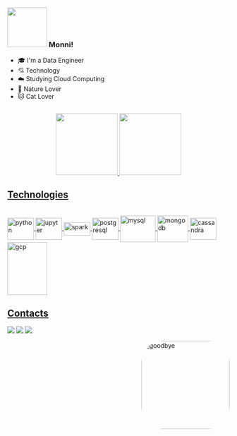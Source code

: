 ### <img src="https://media4.giphy.com/media/LaFwBlzwUi0yoaFgJd/giphy.gif?cid=790b7611557b9814d4d854eaef94754a7edeb3f5721ef557&rid=giphy.gif&ct=s" width="90"> Monni!

 - 🎓 I'm a Data Engineer
 - 💘 Technology 
 - ☁️ Studying Cloud Computing
 - 🌳 Nature Lover
 - 🐱 Cat Lover
 
  
## 

<div align="center">
  <a href="https://github.com/Monni-Tonon">
  <img height="140em" src="https://github-readme-stats.vercel.app/api?username=Monni-Tonon&show_icons=true&theme=highcontrast&include_all_commits=true&count_private=true"/>
  <img height="140em" src="https://github-readme-stats.vercel.app/api/top-langs/?username=Monni-Tonon&layout=compact&langs_count=7&theme=highcontrast"/>
</div>

## Technologies

<div align="left"style="display: inline_block"><br>
  <img align="center" alt="python" height="50" width="60" src="https://cdn.jsdelivr.net/gh/devicons/devicon/icons/python/python-original-wordmark.svg">
  <img align="center" alt="jupyter" height="50" width="60" src="https://cdn.jsdelivr.net/gh/devicons/devicon/icons/jupyter/jupyter-original-wordmark.svg">
  <img align="center" alt="spark" height="30" width="60" src="https://upload.wikimedia.org/wikipedia/commons/thumb/f/f3/Apache_Spark_logo.svg/1200px-Apache_Spark_logo.svg.png">
  <img align="center" alt="postgresql" height="50" width="60" src="https://cdn.jsdelivr.net/gh/devicons/devicon/icons/postgresql/postgresql-plain-wordmark.svg">
  <img align="center" alt="mysql" height="60" width="80" src="https://cdn.jsdelivr.net/gh/devicons/devicon/icons/mysql/mysql-original-wordmark.svg">
  <img align="center" alt="mongodb" height="60" width="70" src="https://cdn.jsdelivr.net/gh/devicons/devicon/icons/mongodb/mongodb-original-wordmark.svg">
  <img align="center" alt="cassandra" height="50" width="60" src="https://upload.wikimedia.org/wikipedia/commons/thumb/5/5e/Cassandra_logo.svg/1280px-Cassandra_logo.svg.png">
  <img align="center" alt="gcp" height="120" width="90" src="https://cdn.jsdelivr.net/gh/devicons/devicon/icons/googlecloud/googlecloud-original-wordmark.svg">                                             
  
  
</div>
  
## Contacts
  
 <div align="left"> 
 
 <a href="https://www.linkedin.com/in/monnicy-tonon/" target="_blank"><img src="https://img.shields.io/badge/-LinkedIn-%230077B5?style=for-the-badge&logo=linkedin&logoColor=white" target="_blank"></a> <a href = "mailto:monnicy@gmail.com"><img src="https://img.shields.io/badge/-Gmail-%23333?style=for-the-badge&logo=gmail&logoColor=white" target="_blank"></a> <a href="https://www.instagram.com/debarbegirl" target="_blank"><img src="https://img.shields.io/badge/-Instagram-%23E4405F?style=for-the-badge&logo=instagram&logoColor=white" target="_blank"></a>
 
 <img align="right" alt="goodbye" height="200" style="border-radius:50px;" src="https://media0.giphy.com/media/Qp8JVw4n37No6spF3s/giphy.webp?cid=ecf05e478vqa4ekqbb2bk086v9uj50xnqny2z5g9260racoy&rid=giphy.webp&ct=s">
</div>
 
</div>

